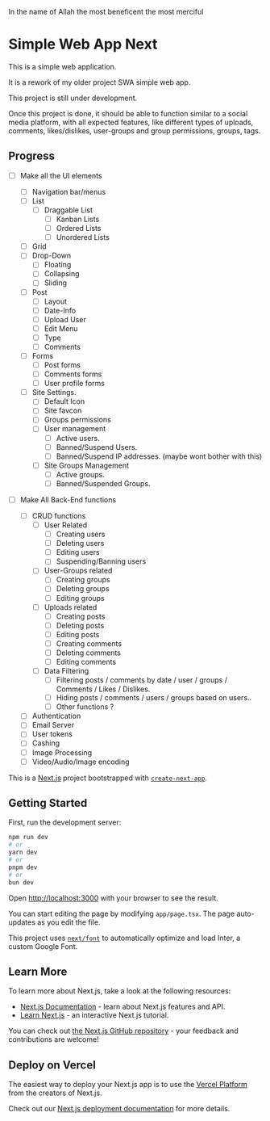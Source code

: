 In the name of Allah the most beneficent the most merciful

# Simple Web App Next

This is a simple web application.

It is a rework of my older project SWA simple web app.

This project is still under development.

Once this project is done, it should be able to function similar to a social media platform, with all expected features, like different types of uploads, comments, likes/dislikes, user-groups and group permissions, groups, tags.

## Progress

- [ ] Make all the UI elements

  - [ ] Navigation bar/menus
  - [ ] List
    - [ ] Draggable List
      - [ ] Kanban Lists
      - [ ] Ordered Lists
      - [ ] Unordered Lists
  - [ ] Grid
  - [ ] Drop-Down
    - [ ] Floating
    - [ ] Collapsing
    - [ ] Sliding
  - [ ] Post
    - [ ] Layout
    - [ ] Date-Info
    - [ ] Upload User
    - [ ] Edit Menu
    - [ ] Type
    - [ ] Comments
  - [ ] Forms
    - [ ] Post forms
    - [ ] Comments forms
    - [ ] User profile forms
  - [ ] Site Settings.
    - [ ] Default Icon
    - [ ] Site favcon
    - [ ] Groups permissions
    - [ ] User management
      - [ ] Active users.
      - [ ] Banned/Suspend Users.
      - [ ] Banned/Suspend IP addresses. (maybe wont bother with this)
    - [ ] Site Groups Management
      - [ ] Active groups.
      - [ ] Banned/Suspended Groups.

- [ ] Make All Back-End functions
  - [ ] CRUD functions
    - [ ] User Related
      - [ ] Creating users
      - [ ] Deleting users
      - [ ] Editing users
      - [ ] Suspending/Banning users
    - [ ] User-Groups related
      - [ ] Creating groups
      - [ ] Deleting groups
      - [ ] Editing groups
    - [ ] Uploads related
      - [ ] Creating posts
      - [ ] Deleting posts
      - [ ] Editing posts
      - [ ] Creating comments
      - [ ] Deleting comments
      - [ ] Editing comments
    - [ ] Data Filtering
      - [ ] Filtering posts / comments by date / user / groups / Comments / Likes / Dislikes.
      - [ ] Hiding posts / comments / users / groups based on users..
      - [ ] Other functions ?
  - [ ] Authentication
  - [ ] Email Server
  - [ ] User tokens
  - [ ] Cashing
  - [ ] Image Processing
  - [ ] Video/Audio/Image encoding

This is a [Next.js](https://nextjs.org/) project bootstrapped with [`create-next-app`](https://github.com/vercel/next.js/tree/canary/packages/create-next-app).

## Getting Started

First, run the development server:

```bash
npm run dev
# or
yarn dev
# or
pnpm dev
# or
bun dev
```

Open [http://localhost:3000](http://localhost:3000) with your browser to see the result.

You can start editing the page by modifying `app/page.tsx`. The page auto-updates as you edit the file.

This project uses [`next/font`](https://nextjs.org/docs/basic-features/font-optimization) to automatically optimize and load Inter, a custom Google Font.

## Learn More

To learn more about Next.js, take a look at the following resources:

- [Next.js Documentation](https://nextjs.org/docs) - learn about Next.js features and API.
- [Learn Next.js](https://nextjs.org/learn) - an interactive Next.js tutorial.

You can check out [the Next.js GitHub repository](https://github.com/vercel/next.js/) - your feedback and contributions are welcome!

## Deploy on Vercel

The easiest way to deploy your Next.js app is to use the [Vercel Platform](https://vercel.com/new?utm_medium=default-template&filter=next.js&utm_source=create-next-app&utm_campaign=create-next-app-readme) from the creators of Next.js.

Check out our [Next.js deployment documentation](https://nextjs.org/docs/deployment) for more details.
